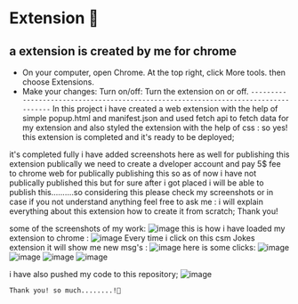 # Extension 💚

## a extension is created by me for chrome
- On your computer, open Chrome. At the top right, click More tools. then choose Extensions.
- Make your changes: Turn on/off: Turn the extension on or off.
`-----------------------------------------------------------------------------------`
 In this project i have created a web extension with the help of simple popup.html and manifest.json and used fetch api to fetch data for my extension
and also styled the extension with the help of css : so yes! this extension is completed and it's ready to be deployed;

it's completed fully i have added screenshots here as well 
for publishing this extension publically we need to create a dveloper account and pay 5$ fee to chrome web for publically publishing this so as of now i have not publically published this but for sure after i got placed i will be able to publish this..........so considering this please check my screenshots or in case if you not understand anything feel free to ask me : i will explain everything about this extension how to create it from scratch;
Thank you!

some of the screenshots of my work: 
![image](https://user-images.githubusercontent.com/118621709/215868948-b967209b-0ba9-41cd-bfee-cee605ee011c.png)
this is how i have loaded my extension to chrome : ![image](https://user-images.githubusercontent.com/118621709/215869096-76ac95ed-ad7b-455e-9cbc-dac7a4493ce1.png)
Every time i click on this csm Jokes extension it will show me new msg's : ![image](https://user-images.githubusercontent.com/118621709/215869236-d04046fc-5f84-4fdf-9ea7-9ad0f19cb80d.png)
here is some clicks: ![image](https://user-images.githubusercontent.com/118621709/215869305-0376ae79-389e-4caf-b863-764eddfce800.png)
![image](https://user-images.githubusercontent.com/118621709/215869346-4a35b75c-576f-4f8c-9b56-d4ed372b1afa.png)
![image](https://user-images.githubusercontent.com/118621709/215869371-b8c48930-4c52-44a1-8702-58218cf4ee8b.png)
![image](https://user-images.githubusercontent.com/118621709/215869408-c849c487-57e4-475e-8bee-25753480c4b5.png)

i have also pushed my code to this repository;
![image](https://user-images.githubusercontent.com/118621709/215870927-83ff3a47-64a1-42a7-9e90-0238c7e03aad.png)


```Thank you! so much........!💚```
